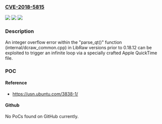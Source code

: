 ### [CVE-2018-5815](https://cve.mitre.org/cgi-bin/cvename.cgi?name=CVE-2018-5815)
![](https://img.shields.io/static/v1?label=Product&message=LibRaw&color=blue)
![](https://img.shields.io/static/v1?label=Version&message=n%2Fa&color=blue)
![](https://img.shields.io/static/v1?label=Vulnerability&message=DoS%20(Denial%20of%20Service)%20through%20infinite%20loop&color=brighgreen)

### Description

An integer overflow error within the "parse_qt()" function (internal/dcraw_common.cpp) in LibRaw versions prior to 0.18.12 can be exploited to trigger an infinite loop via a specially crafted Apple QuickTime file.

### POC

#### Reference
- https://usn.ubuntu.com/3838-1/

#### Github
No PoCs found on GitHub currently.

